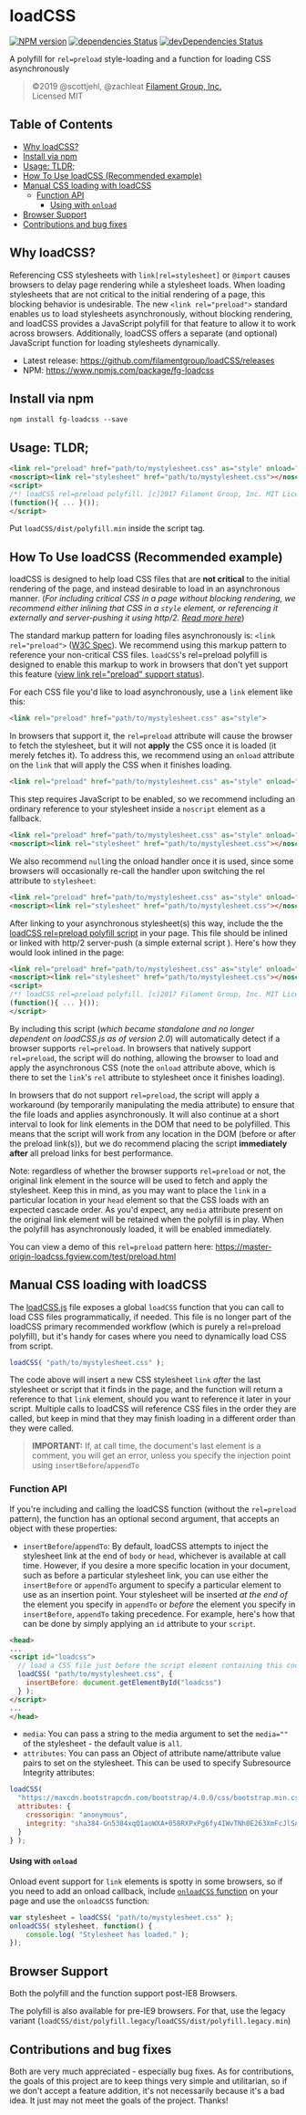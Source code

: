 # loadCSS

[![NPM version](http://img.shields.io/npm/v/fg-loadcss.svg)](https://www.npmjs.org/package/fg-loadcss) [![dependencies Status](https://david-dm.org/filamentgroup/loadCSS/status.svg)](https://david-dm.org/filamentgroup/loadCSS) [![devDependencies Status](https://david-dm.org/filamentgroup/loadCSS/dev-status.svg)](https://david-dm.org/filamentgroup/loadCSS?type=dev)

A polyfill for `rel=preload` style-loading and a function for loading CSS asynchronously
> ©2019 @scottjehl, @zachleat [Filament Group, Inc.](https://www.filamentgroup.com/) \
> Licensed MIT

## Table of Contents

<!-- toc -->

- [Why loadCSS?](#why-loadcss)
- [Install via npm](#install-via-npm)
- [Usage: TLDR;](#usage-tldr)
- [How To Use loadCSS (Recommended example)](#how-to-use-loadcss-recommended-example)
- [Manual CSS loading with loadCSS](#manual-css-loading-with-loadcss)
  * [Function API](#function-api)
    + [Using with `onload`](#using-with-onload)
- [Browser Support](#browser-support)
- [Contributions and bug fixes](#contributions-and-bug-fixes)

<!-- tocstop -->

## Why loadCSS?

Referencing CSS stylesheets with `link[rel=stylesheet]` or `@import` causes browsers to delay page rendering while a stylesheet loads. When loading stylesheets that are not critical to the initial rendering of a page, this blocking behavior is undesirable. The new `<link rel="preload">` standard enables us to load stylesheets asynchronously, without blocking rendering, and loadCSS provides a JavaScript polyfill for that feature to allow it to work across browsers. Additionally, loadCSS offers a separate (and optional) JavaScript function for loading stylesheets dynamically.

* Latest release: https://github.com/filamentgroup/loadCSS/releases
* NPM: https://www.npmjs.com/package/fg-loadcss

## Install via npm

`npm install fg-loadcss --save`

## Usage: TLDR;
```html
<link rel="preload" href="path/to/mystylesheet.css" as="style" onload="this.onload=null;this.rel='stylesheet'">
<noscript><link rel="stylesheet" href="path/to/mystylesheet.css"></noscript>
<script>
/*! loadCSS rel=preload polyfill. [c]2017 Filament Group, Inc. MIT License */
(function(){ ... }());
</script>
```
Put `loadCSS/dist/polyfill.min` inside the script tag.


## How To Use loadCSS (Recommended example)

loadCSS is designed to help load CSS files that are **not critical** to the initial rendering of the page, and instead desirable to load in an asynchronous manner. (_For including critical CSS in a page without blocking rendering, we recommend either inlining that CSS in a `style` element, or referencing it externally and server-pushing it using http/2. [Read more here](https://www.filamentgroup.com/lab/modernizing-delivery.html)_)

The standard markup pattern for loading files asynchronously is: `<link rel="preload">` ([W3C Spec](https://www.w3.org/TR/2015/WD-preload-20150721/)). We recommend using this markup pattern to reference your non-critical CSS files. `loadCSS`'s rel=preload polyfill is designed to enable this markup to work in browsers that don't yet support this feature ([view link rel="preload" support status](http://caniuse.com/#feat=link-rel-preload)).

For each CSS file you'd like to load asynchronously, use a `link` element like this:

```html
<link rel="preload" href="path/to/mystylesheet.css" as="style">
```

In browsers that support it, the `rel=preload` attribute will cause the browser to fetch the stylesheet, but it will not **apply** the CSS once it is loaded (it merely fetches it). To address this, we recommend using an `onload` attribute on the `link` that will apply the CSS when it finishes loading.

```html
<link rel="preload" href="path/to/mystylesheet.css" as="style" onload="this.rel='stylesheet'">
```

This step requires JavaScript to be enabled, so we recommend including an ordinary reference to your stylesheet inside a `noscript` element as a fallback.

```html
<link rel="preload" href="path/to/mystylesheet.css" as="style" onload="this.rel='stylesheet'">
<noscript><link rel="stylesheet" href="path/to/mystylesheet.css"></noscript>
```

We also recommend `null`ing the onload handler once it is used, since some browsers will occasionally re-call the handler upon switching the rel attribute to `stylesheet`:

```html
<link rel="preload" href="path/to/mystylesheet.css" as="style" onload="this.onload=null;this.rel='stylesheet'">
<noscript><link rel="stylesheet" href="path/to/mystylesheet.css"></noscript>
```

After linking to your asynchronous stylesheet(s) this way, include the the [loadCSS rel=preload polyfill script](dist/polyfill.js) in your page. This file should be inlined or linked with http/2 server-push (a simple external script ).
Here's how they would look inlined in the page:

```html
<link rel="preload" href="path/to/mystylesheet.css" as="style" onload="this.onload=null;this.rel='stylesheet'">
<noscript><link rel="stylesheet" href="path/to/mystylesheet.css"></noscript>
<script>
/*! loadCSS rel=preload polyfill. [c]2017 Filament Group, Inc. MIT License */
(function(){ ... }());
</script>
```
By including this script (_which became standalone and no longer dependent on loadCSS.js as of version 2.0_) will automatically detect if a browser supports `rel=preload`. In browsers that natively support `rel=preload`, the script will do nothing, allowing the browser to load and apply the asynchronous CSS (note the `onload` attribute above, which is there to set the `link`'s `rel` attribute to stylesheet once it finishes loading).

In browsers that do not support `rel=preload`, the script will apply a workaround (by temporarily manipulating the media attribute) to ensure that the file loads and applies asynchronously. It will also continue at a short interval to look for link elements in the DOM that need to be polyfilled. This means that the script will work from any location in the DOM (before or after the preload link(s)), but we do recommend placing the script **immediately after** all preload links for best performance.

Note: regardless of whether the browser supports `rel=preload` or not, the original link element in the source will be used to fetch and apply the stylesheet. Keep this in mind, as you may want to place the `link` in a particular location in your `head` element so that the CSS loads with an expected cascade order. As you'd expect, any `media` attribute present on the original link element will be retained when the polyfill is in play. When the polyfill has asynchronously loaded, it will be enabled immediately.

You can view a demo of this `rel=preload` pattern here: https://master-origin-loadcss.fgview.com/test/preload.html


## Manual CSS loading with loadCSS

The [loadCSS.js](https://github.com/filamentgroup/loadCSS/blob/master/src/loadCSS.js) file exposes a global `loadCSS` function that you can call to load CSS files programmatically, if needed. This file is no longer part of the loadCSS primary recommended workflow (which is purely a rel=preload polyfill), but it's handy for cases where you need to dynamically load CSS from script.

``` javascript
loadCSS( "path/to/mystylesheet.css" );
```

The code above will insert a new CSS stylesheet `link` *after* the last stylesheet or script that it finds in the page, and the function will return a reference to that `link` element, should you want to reference it later in your script. Multiple calls to loadCSS will reference CSS files in the order they are called, but keep in mind that they may finish loading in a different order than they were called.

> **IMPORTANT:**
  If, at call time, the document's last element is a comment, you will get an error,
  unless you specify the injection point using `insertBefore`/`appendTo`

### Function API

If you're including and calling the loadCSS function (without the `rel=preload` pattern), the function has an optional second argument, that accepts an object with these properties:

- `insertBefore`/`appendTo`: By default, loadCSS attempts to inject the stylesheet link at the end of `body` or `head`, whichever is available at call time. However, if you desire a more specific location in your document, such as before a particular stylesheet link, you can use either the `insertBefore` or `appendTo` argument to specify a particular element to use as an insertion point. Your stylesheet will be inserted *at the end of* the element you specify in `appendTo` or *before* the element you specify in `insertBefore`, `appendTo` taking precedence. For example, here's how that can be done by simply applying an `id` attribute to your `script`.
```html
<head>
...
<script id="loadcss">
  // load a CSS file just before the script element containing this code
  loadCSS( "path/to/mystylesheet.css", {
    insertBefore: document.getElementById("loadcss")
  } );
</script>
...
</head>
```

- `media`: You can pass a string to the media argument to set the `media=""` of the stylesheet - the default value is `all`.
- `attributes`: You can pass an Object of attribute name/attribute value pairs to set on the stylesheet. This can be used to specify Subresource Integrity attributes:
```javascript
loadCSS(
  "https://maxcdn.bootstrapcdn.com/bootstrap/4.0.0/css/bootstrap.min.css", {
  attributes: {
    crossorigin: "anonymous",
    integrity: "sha384-Gn5384xqQ1aoWXA+058RXPxPg6fy4IWvTNh0E263XmFcJlSAwiGgFAW/dAiS6JXm"
  }
} );
```

#### Using with `onload`

Onload event support for `link` elements is spotty in some browsers, so if you need to add an onload callback, include [`onloadCSS` function](https://github.com/filamentgroup/loadCSS/blob/master/src/onloadCSS.js) on your page and use the `onloadCSS` function:

```javascript
var stylesheet = loadCSS( "path/to/mystylesheet.css" );
onloadCSS( stylesheet, function() {
	console.log( "Stylesheet has loaded." );
});
```

## Browser Support
Both the polyfill and the function support post-IE8 Browsers.

The polyfill is also available for pre-IE9 browsers. For that, use the legacy variant (`loadCSS/dist/polyfill.legacy`/`loadCSS/dist/polyfill.legacy.min`)


## Contributions and bug fixes
Both are very much appreciated - especially bug fixes. As for contributions, the goals of this project are to keep things very simple and utilitarian, so if we don't accept a feature addition, it's not necessarily because it's a bad idea. It just may not meet the goals of the project. Thanks!
